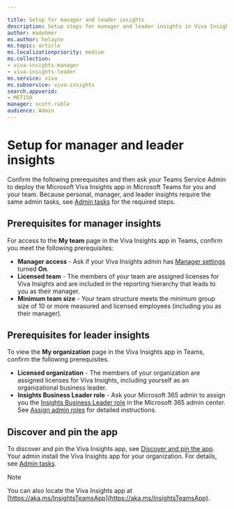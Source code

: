 ```yaml
---

title: Setup for manager and leader insights
description: Setup steps for manager and leader insights in Viva Insights in Teams
author: madehmer
ms.author: helayne
ms.topic: article
ms.localizationpriority: medium 
ms.collection: 
- viva-insights-manager
- viva-insights-leader
ms.service: viva 
ms.subservice: viva-insights 
search.appverid: 
- MET150 
manager: scott.ruble
audience: Admin
---
```


# Setup for manager and leader insights

Confirm the following prerequisites and then ask your Teams Service Admin to deploy the Microsoft Viva Insights app in Microsoft Teams for you and your team. Because personal, manager, and leader insights require the same admin tasks, see [Admin tasks](../personal/teams/viva-teams-app-admin-tasks.md) for the required steps.

## Prerequisites for manager insights

For access to the **My team** page in the Viva Insights app in Teams, confirm you meet the following prerequisites:

* **Manager access** - Ask if your Viva Insights admin has [Manager settings](../use/manager-settings.md) turned **On**.
* **Licensed team** - The members of your team are assigned licenses for Viva Insights and are included in the reporting hierarchy that leads to you as their manager.  
* **Minimum team size** - Your team structure meets the minimum group size of 10 or more measured and licensed employees (including you as their manager).

## Prerequisites for leader insights

To view the **My organization** page in the Viva Insights app in Teams, confirm the following prerequisites.

* **Licensed organization** - The members of your organization are assigned licenses for Viva Insights, including yourself as an organizational business leader.
* **Insights Business Leader role** - Ask your Microsoft 365 admin to assign you the [Insights Business Leader role](/azure/active-directory/roles/permissions-reference#insights-business-leader) in the Microsoft 365 admin center. See [Assign admin roles](/microsoft-365/admin/add-users/assign-admin-roles) for detailed instructions.

## Discover and pin the app

To discover and pin the Viva Insights app, see [Discover and pin the app](../personal/teams/viva-teams-app-install.md). Your admin install the Viva Insights app for your organization. For details, see [Admin tasks](../personal/teams/viva-teams-app-admin-tasks.md).

>[!Note]
>You can also locate the Viva Insights app at [https://aka.ms/InsightsTeamsApp](https://aka.ms/InsightsTeamsApp).

